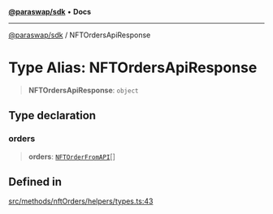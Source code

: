 [**@paraswap/sdk**](../README.md) • **Docs**

***

[@paraswap/sdk](../globals.md) / NFTOrdersApiResponse

# Type Alias: NFTOrdersApiResponse

> **NFTOrdersApiResponse**: `object`

## Type declaration

### orders

> **orders**: [`NFTOrderFromAPI`](NFTOrderFromAPI.md)[]

## Defined in

[src/methods/nftOrders/helpers/types.ts:43](https://github.com/paraswap/paraswap-sdk/blob/master/src/methods/nftOrders/helpers/types.ts#L43)
